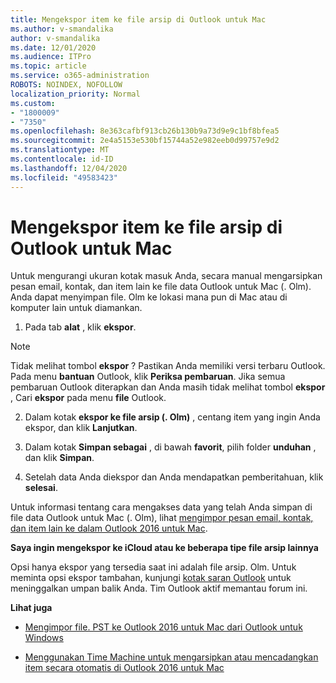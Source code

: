 ```yaml
---
title: Mengekspor item ke file arsip di Outlook untuk Mac
ms.author: v-smandalika
author: v-smandalika
ms.date: 12/01/2020
ms.audience: ITPro
ms.topic: article
ms.service: o365-administration
ROBOTS: NOINDEX, NOFOLLOW
localization_priority: Normal
ms.custom:
- "1800009"
- "7350"
ms.openlocfilehash: 8e363cafbf913cb26b130b9a73d9e9c1bf8bfea5
ms.sourcegitcommit: 2e4a5153e530bf15744a52e982eeb0d99757e9d2
ms.translationtype: MT
ms.contentlocale: id-ID
ms.lasthandoff: 12/04/2020
ms.locfileid: "49583423"
---
```

# <a name="export-items-to-an-archive-file-in-outlook-for-mac"></a>Mengekspor item ke file arsip di Outlook untuk Mac

Untuk mengurangi ukuran kotak masuk Anda, secara manual mengarsipkan pesan email, kontak, dan item lain ke file data Outlook untuk Mac (. Olm). Anda dapat menyimpan file. Olm ke lokasi mana pun di Mac atau di komputer lain untuk diamankan.

1. Pada tab **alat** , klik **ekspor**.

> [!NOTE]
> Tidak melihat tombol **ekspor** ? Pastikan Anda memiliki versi terbaru Outlook. Pada menu **bantuan** Outlook, klik **Periksa pembaruan**. Jika semua pembaruan Outlook diterapkan dan Anda masih tidak melihat tombol **ekspor** , Cari **ekspor** pada menu **file** Outlook.

2. Dalam kotak **ekspor ke file arsip (. Olm)** , centang item yang ingin Anda ekspor, dan klik **Lanjutkan**.

3. Dalam kotak **Simpan sebagai** , di bawah **favorit**, pilih folder **unduhan** , dan klik **Simpan**.

4. Setelah data Anda diekspor dan Anda mendapatkan pemberitahuan, klik **selesai**.

Untuk informasi tentang cara mengakses data yang telah Anda simpan di file data Outlook untuk Mac (. Olm), lihat [mengimpor pesan email, kontak, dan item lain ke dalam Outlook 2016 untuk Mac](https://support.microsoft.com/office/import-and-export-outlook-email-contacts-and-calendar-92577192-3881-4502-b79d-c3bbada6c8ef#ID0EAACAAA=macOS).

**Saya ingin mengekspor ke iCloud atau ke beberapa tipe file arsip lainnya**

Opsi hanya ekspor yang tersedia saat ini adalah file arsip. Olm. Untuk meminta opsi ekspor tambahan, kunjungi [kotak saran Outlook](https://outlook.uservoice.com/) untuk meninggalkan umpan balik Anda. Tim Outlook aktif memantau forum ini.

**Lihat juga**

- [Mengimpor file. PST ke Outlook 2016 untuk Mac dari Outlook untuk Windows](https://support.microsoft.com/office/import-a-pst-file-into-outlook-for-mac-from-outlook-for-windows-b4a6a1d6-94bb-4c85-a4fc-a83dc690e18c)

- [Menggunakan Time Machine untuk mengarsipkan atau mencadangkan item secara otomatis di Outlook 2016 untuk Mac](https://support.microsoft.com/office/automatically-archive-or-back-up-outlook-for-mac-items-441fcce5-2262-4b64-ac8c-fa949df989f5)
